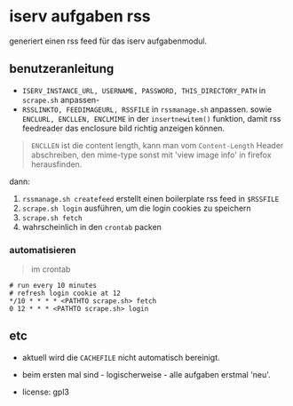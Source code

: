 # iserv aufgaben rss

generiert einen rss feed für das iserv aufgabenmodul.

## benutzeranleitung

* `ISERV_INSTANCE_URL, USERNAME, PASSWORD, THIS_DIRECTORY_PATH` in `scrape.sh` anpassen-
* `RSSLINKTO, FEEDIMAGEURL, RSSFILE` in `rssmanage.sh` anpassen. sowie `ENCLURL, ENCLLEN, ENCLMIME` in der `insertnewitem()` funktion, damit rss feedreader das enclosure bild richtig anzeigen können.

> `ENCLLEN` ist die content length, kann man vom `Content-Length` Header abschreiben, den mime-type sonst mit 'view image info' in firefox herausfinden.

dann:
1. `rssmanage.sh createfeed` erstellt einen boilerplate rss feed in `$RSSFILE`
2. `scrape.sh login` ausführen, um die login cookies zu speichern
3. `scrape.sh fetch`
4. wahrscheinlich in den `crontab` packen

### automatisieren
> im crontab

```
# run every 10 minutes
# refresh login cookie at 12
*/10 * * * * <PATHTO scrape.sh> fetch
0 12 * * * <PATHTO scrape.sh> login
```

## etc

* aktuell wird die `CACHEFILE` nicht automatisch bereinigt.

* beim ersten mal sind - logischerweise - alle aufgaben erstmal 'neu'.

* license: gpl3

